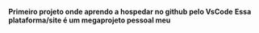 **Primeiro projeto onde aprendo a hospedar no github pelo VsCode**
**Essa plataforma/site é um megaprojeto pessoal meu**